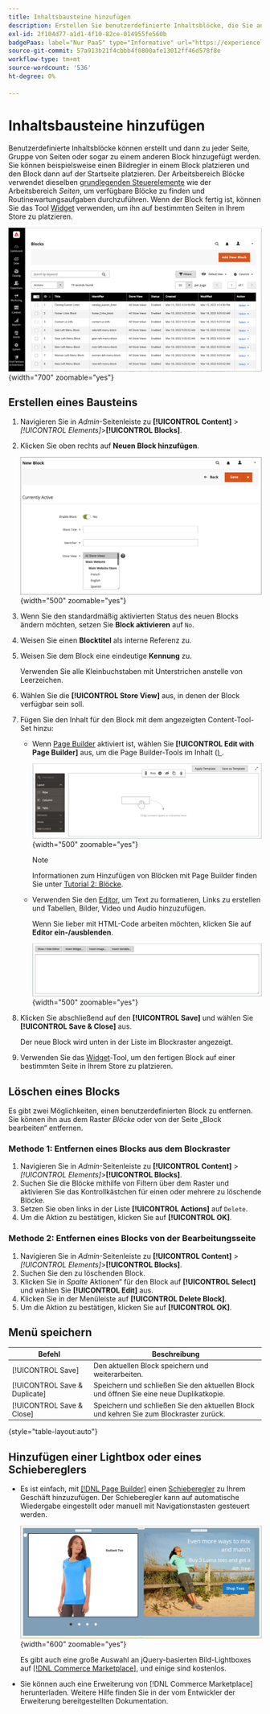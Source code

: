 ```yaml
---
title: Inhaltsbausteine hinzufügen
description: Erstellen Sie benutzerdefinierte Inhaltsblöcke, die Sie auf einer beliebigen Seite oder in einem anderen Block wiederverwenden können.
exl-id: 2f104d77-a1d1-4f10-82ce-014955fe560b
badgePaas: label="Nur PaaS" type="Informative" url="https://experienceleague.adobe.com/de/docs/commerce/user-guides/product-solutions" tooltip="Gilt nur für Adobe Commerce in Cloud-Projekten (von Adobe verwaltete PaaS-Infrastruktur) und lokale Projekte."
source-git-commit: 57a913b21f4cbbb4f0800afe13012ff46d578f8e
workflow-type: tm+mt
source-wordcount: '536'
ht-degree: 0%

---
```


# Inhaltsbausteine hinzufügen

Benutzerdefinierte Inhaltsblöcke können erstellt und dann zu jeder Seite, Gruppe von Seiten oder sogar zu einem anderen Block hinzugefügt werden. Sie können beispielsweise einen Bildregler in einem Block platzieren und den Block dann auf der Startseite platzieren. Der Arbeitsbereich Blöcke verwendet dieselben [grundlegenden Steuerelemente](pages-workspace.md) wie der Arbeitsbereich _Seiten_, um verfügbare Blöcke zu finden und Routinewartungsaufgaben durchzuführen. Wenn der Block fertig ist, können Sie das Tool [Widget](widget-static-block.md) verwenden, um ihn auf bestimmten Seiten in Ihrem Store zu platzieren.

![Auf der Seite „Blöcke“ wird ein Raster mit vorhandenen Blöcken angezeigt](./assets/blocks-workspace.png){width="700" zoomable="yes"}

## Erstellen eines Bausteins

1. Navigieren Sie in _Admin_-Seitenleiste zu **[!UICONTROL Content]** > _[!UICONTROL Elements]_>**[!UICONTROL Blocks]**.

1. Klicken Sie oben rechts auf **Neuen Block hinzufügen**.

   ![Die Seite Neuer Block zeigt Optionen und einen Inhaltsbereich an](./assets/block-detail.png){width="500" zoomable="yes"}

1. Wenn Sie den standardmäßig aktivierten Status des neuen Blocks ändern möchten, setzen Sie **Block aktivieren** auf `No`.

1. Weisen Sie einen **Blocktitel** als interne Referenz zu.

1. Weisen Sie dem Block eine eindeutige **Kennung** zu.

   Verwenden Sie alle Kleinbuchstaben mit Unterstrichen anstelle von Leerzeichen.

1. Wählen Sie die **[!UICONTROL Store View]** aus, in denen der Block verfügbar sein soll.

1. Fügen Sie den Inhalt für den Block mit dem angezeigten Content-Tool-Set hinzu:

   - Wenn [Page Builder](../page-builder/introduction.md) aktiviert ist, wählen Sie **[!UICONTROL Edit with Page Builder]** aus, um die Page Builder-Tools im Inhalt ([) &#x200B;](../page-builder/workspace.md).

     ![Page Builder-Arbeitsbereich](./assets/pb-workspace-block.png){width="500" zoomable="yes"}

     >[!NOTE]
     >
     >Informationen zum Hinzufügen von Blöcken mit Page Builder finden Sie unter [Tutorial 2: Blöcke](../page-builder/2-blocks.md).

   - Verwenden Sie den [Editor](editor.md), um Text zu formatieren, Links zu erstellen und Tabellen, Bilder, Video und Audio hinzuzufügen.

     Wenn Sie lieber mit HTML-Code arbeiten möchten, klicken Sie auf **Editor ein-/ausblenden**.

     ![Blockeditor (ausgeblendet)](./assets/block-editor-hidden.png){width="500" zoomable="yes"}

1. Klicken Sie abschließend auf den **[!UICONTROL Save]** und wählen Sie **[!UICONTROL Save & Close]** aus.

   Der neue Block wird unten in der Liste im Blockraster angezeigt.

1. Verwenden Sie das [Widget](widget-static-block.md)-Tool, um den fertigen Block auf einer bestimmten Seite in Ihrem Store zu platzieren.

## Löschen eines Blocks

Es gibt zwei Möglichkeiten, einen benutzerdefinierten Block zu entfernen. Sie können ihn aus dem Raster _Blöcke_ oder von der Seite „Block bearbeiten“ entfernen.

### Methode 1: Entfernen eines Blocks aus dem Blockraster

1. Navigieren Sie in _Admin_-Seitenleiste zu **[!UICONTROL Content]** > _[!UICONTROL Elements]_>**[!UICONTROL Blocks]**.
1. Suchen Sie die Blöcke mithilfe von Filtern über dem Raster und aktivieren Sie das Kontrollkästchen für einen oder mehrere zu löschende Blöcke.
1. Setzen Sie oben links in der Liste **[!UICONTROL Actions]** auf `Delete`.
1. Um die Aktion zu bestätigen, klicken Sie auf **[!UICONTROL OK]**.

### Methode 2: Entfernen eines Blocks von der Bearbeitungsseite

1. Navigieren Sie in _Admin_-Seitenleiste zu **[!UICONTROL Content]** > _[!UICONTROL Elements]_>**[!UICONTROL Blocks]**.
1. Suchen Sie den zu löschenden Block.
1. Klicken Sie in _Spalte_ Aktionen“ für den Block auf **[!UICONTROL Select]** und wählen Sie **[!UICONTROL Edit]** aus.
1. Klicken Sie in der Menüleiste auf **[!UICONTROL Delete Block]**.
1. Um die Aktion zu bestätigen, klicken Sie auf **[!UICONTROL OK]**.

## Menü speichern

| Befehl | Beschreibung |
|----------|----------- |
| [!UICONTROL Save] | Den aktuellen Block speichern und weiterarbeiten. |
| [!UICONTROL Save & Duplicate] | Speichern und schließen Sie den aktuellen Block und öffnen Sie eine neue Duplikatkopie. |
| [!UICONTROL Save & Close] | Speichern und schließen Sie den aktuellen Block und kehren Sie zum Blockraster zurück. |

{style="table-layout:auto"}

## Hinzufügen einer Lightbox oder eines Schiebereglers

- Es ist einfach, mit [[!DNL Page Builder]](../page-builder/introduction.md) einen [Schieberegler](../page-builder/slider.md) zu Ihrem Geschäft hinzuzufügen. Der Schieberegler kann auf automatische Wiedergabe eingestellt oder manuell mit Navigationstasten gesteuert werden.

  ![Page Builder-Regler](./assets/pb-tutorial3-slider-tee-shirt-promo.png){width="600" zoomable="yes"}

  Es gibt auch eine große Auswahl an jQuery-basierten Bild-Lightboxes auf [[!DNL Commerce Marketplace]][1], und einige sind kostenlos.

- Sie können auch eine Erweiterung von [!DNL Commerce Marketplace] herunterladen. Weitere Hilfe finden Sie in der vom Entwickler der Erweiterung bereitgestellten Dokumentation.

[1]: https://marketplace.magento.com/extensions.html?q=lightbox
